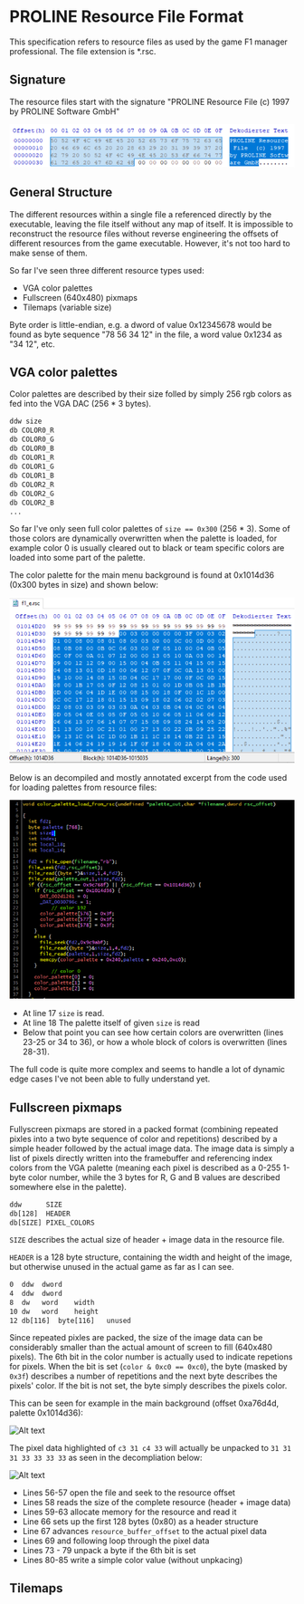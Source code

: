 # PROLINE Resource File Format

This specification refers to resource files as used by the game F1 manager professional. The file extension is *.rsc.

## Signature

The resource files start with the signature "PROLINE Resource File  (c) 1997 by PROLINE Software GmbH"

![Alt text](signature.png?raw=true "Signature")

## General Structure

The different resources within a single file a referenced directly by the executable, leaving the file itself without any
map of itself. It is impossible to reconstruct the resource files without reverse engineering the offsets of different resources from the game executable. However, it's not too hard to make sense of them.

So far I've seen three different resource types used:

* VGA color palettes
* Fullscreen (640x480) pixmaps
* Tilemaps (variable size)

Byte order is little-endian, e.g. a dword of value 0x12345678 would be found as byte sequence "78 56 34 12" in the file, a word value 0x1234 as "34 12", etc.

## VGA color palettes

Color palettes are described by their size folled by simply 256 rgb colors as fed into the VGA DAC (256 * 3 bytes).

```
ddw size
db COLOR0_R
db COLOR0_G
db COLOR0_B
db COLOR1_R
db COLOR1_G
db COLOR1_B
db COLOR2_R
db COLOR2_G
db COLOR2_B
...
```

So far I've only seen full color palettes of ```size == 0x300``` (256 * 3). Some of those colors are dynamically overwritten when the palette is loaded, for example color 0  is usually cleared out to black or team specific colors are loaded into some part of the palette.

The color palette for the main menu background is found at 0x1014d36 (0x300 bytes in size) and shown below:

![Alt text](palette.png?raw=true "Palette")

Below is an decompiled and mostly annotated excerpt from the code used for loading palettes from resource files:

![Alt text](palette_code.png?raw=true "Palette Loading Code")

- At line 17 ```size``` is read.
- At line 18 The palette itself of given ```size``` is read
- Below that point you can see how certain colors are overwritten (lines 23-25 or 34 to 36), or how a whole block of colors is overwritten (lines 28-31).

The full code is quite more complex and seems to handle a lot of dynamic edge cases I've not been able to fully understand yet.

## Fullscreen pixmaps

Fullyscreen pixmaps are stored in a packed format (combining repeated pixles into a two byte sequence of color and repetitions) described by a simple header followed by the actual image data. The image data is simply a list of pixels directly written into the framebuffer and referencing index colors from the VGA palette (meaning each pixel is described as a 0-255 1-byte color number, while the 3 bytes for R, G and B values are described somewhere else in the palette).

```
ddw      SIZE
db[128]  HEADER
db[SIZE] PIXEL_COLORS
```

```SIZE``` describes the actual size of header + image data in the resource file. 

```HEADER``` is a 128 byte structure, containing the width and height of the image, but otherwise unused in the actual game as far as I can see.

```
0  ddw	dword		
4  ddw	dword		
8  dw	word	width	
10 dw	word	height	
12 db[116]	byte[116]	unused
```

Since repeated pixles are packed, the size of the image data can be considerably smaller than
the actual amount of screen to fill (640x480 pixels). The 6th bit in the color number is actually used to indicate repetions for pixels. When the bit is set (```color & 0xc0 == 0xc0```), the byte (masked by ```0x3f```) describes a number of repetitions and the next byte describes the pixels' color. If the bit is not set, the byte simply describes the pixels color.

This can be seen for example in the main background (offset 0xa76d4d, palette 0x1014d36):

![Alt text](fullscreen_packing.png?raw=true "Fullscreen Packing")

The pixel data highlighted of ```c3 31 c4 33``` will actually be unpacked to ```31 31 31 33 33 33 33``` as seen in the decompliation below:

![Alt text](fullscreen_code.png?raw=true "Fullscreen Image Loading Code")

- Lines 56-57 open the file and seek to the resource offset
- Lines 58 reads the size of the complete resource (header + image data)
- Lines 59-63 allocate memory for the resource and read it
- Line 66 sets up the first 128 bytes (0x80) as a header structure
- Line 67 advances ```resource_buffer_offset``` to the actual pixel data
- Lines 69 and following loop through the pixel data
- Lines 73 - 79 unpack a byte if the 6th bit is set
- Lines 80-85 write a simple color value (without unpkacing)

## Tilemaps


